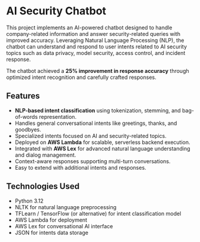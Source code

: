 # AI Security Chatbot

This project implements an AI-powered chatbot designed to handle company-related information and answer security-related queries with improved accuracy. Leveraging Natural Language Processing (NLP), the chatbot can understand and respond to user intents related to AI security topics such as data privacy, model security, access control, and incident response.

The chatbot achieved a **25% improvement in response accuracy** through optimized intent recognition and carefully crafted responses.

## Features
- **NLP-based intent classification** using tokenization, stemming, and bag-of-words representation.
- Handles general conversational intents like greetings, thanks, and goodbyes.
- Specialized intents focused on AI and security-related topics.
- Deployed on **AWS Lambda** for scalable, serverless backend execution.
- Integrated with **AWS Lex** for advanced natural language understanding and dialog management.
- Context-aware responses supporting multi-turn conversations.
- Easy to extend with additional intents and responses.

## Technologies Used
- Python 3.12
- NLTK for natural language preprocessing
- TFLearn / TensorFlow (or alternative) for intent classification model
- AWS Lambda for deployment
- AWS Lex for conversational AI interface
- JSON for intents data storage




